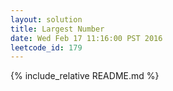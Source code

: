 ```yaml
---
layout: solution
title: Largest Number
date: Wed Feb 17 11:16:00 PST 2016
leetcode_id: 179
---
```

{% include_relative README.md %}
